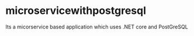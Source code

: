 # microservicewithpostgresql
Its a micorservice based application which uses .NET core and PostGreSQL

